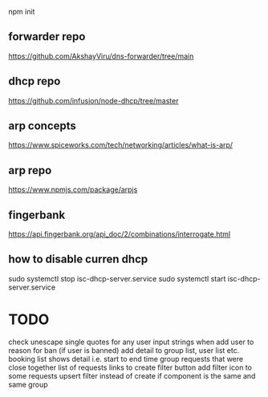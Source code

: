 npm init

## forwarder repo
https://github.com/AkshayViru/dns-forwarder/tree/main

## dhcp repo
https://github.com/infusion/node-dhcp/tree/master

## arp concepts 
https://www.spiceworks.com/tech/networking/articles/what-is-arp/

## arp repo
https://www.npmjs.com/package/arpjs

## fingerbank 
https://api.fingerbank.org/api_doc/2/combinations/interrogate.html

## how to disable curren dhcp
sudo systemctl stop isc-dhcp-server.service
sudo systemctl start isc-dhcp-server.service


# TODO 
check unescape single quotes for any user input strings
when add user to reason for ban (if user is banned)
add detail to group list, user list etc.
booking list shows detail i.e. start to end time
group requests that were close together
list of requests links to create filter button
add filter icon to some requests
upsert filter instead of create if component is the same and same group